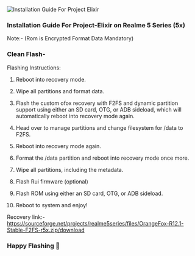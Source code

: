 ![Installation Guide For Project Elixir](https://i.imgur.com/3UmK6nS.png "Installation")

### Installation Guide For Project-Elixir on Realme 5 Series (5x)

Note:- (Rom is Encrypted Format Data Mandatory)

### Clean Flash- 

Flashing Instructions:

1. Reboot into recovery mode.

2. Wipe all partitions and format data.

3. Flash the custom ofox recovery with F2FS and dynamic partition support using either an SD card, OTG, or ADB sideload, which will automatically reboot into recovery mode again.

4. Head over to manage partitions and change filesystem for /data to F2FS.

5. Reboot into recovery mode again.

6. Format the /data partition and reboot into recovery mode once more.

7. Wipe all partitions, including the metadata.

8. Flash Rui firmware (optional)

9. Flash ROM using either an SD card, OTG, or ADB sideload.

10. Reboot to system and enjoy!

Recovery link:- https://sourceforge.net/projects/realme5series/files/OrangeFox-R12.1-Stable-F2FS-r5x.zip/download


### Happy Flashing 🤟
